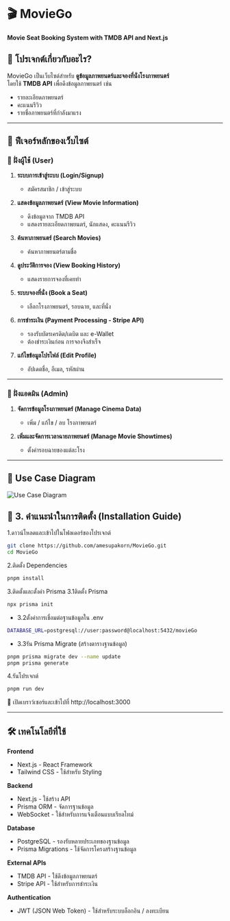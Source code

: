 # 🎬 MovieGo  
**Movie Seat Booking System with TMDB API and Next.js**

## 📖 โปรเจกต์เกี่ยวกับอะไร?  
MovieGo เป็นเว็บไซต์สำหรับ **ดูข้อมูลภาพยนตร์และจองที่นั่งโรงภาพยนตร์**  
โดยใช้ **TMDB API** เพื่อดึงข้อมูลภาพยนตร์ เช่น  
- รายละเอียดภาพยนตร์  
- คะแนนรีวิว  
- รายชื่อภาพยนตร์ที่กำลังมาแรง  

---

## 🚀 **ฟีเจอร์หลักของเว็บไซต์**  

### **🔹 ฝั่งผู้ใช้ (User)**
1. **ระบบการเข้าสู่ระบบ (Login/Signup)**  
   - สมัครสมาชิก / เข้าสู่ระบบ  

2. **แสดงข้อมูลภาพยนตร์ (View Movie Information)**  
   - ดึงข้อมูลจาก TMDB API  
   - แสดงรายละเอียดภาพยนตร์, นักแสดง, คะแนนรีวิว  

3. **ค้นหาภาพยนตร์ (Search Movies)**  
   - ค้นหาภาพยนตร์ตามชื่อ  

4. **ดูประวัติการจอง (View Booking History)**  
   - แสดงรายการจองที่เคยทำ  

5. **ระบบจองที่นั่ง (Book a Seat)**  
   - เลือกโรงภาพยนตร์, รอบฉาย, และที่นั่ง  

6. **การชำระเงิน (Payment Processing - Stripe API)**  
   - รองรับบัตรเครดิต/เดบิต และ e-Wallet  
   - ต้องชำระเงินก่อน การจองจึงสำเร็จ  

7. **แก้ไขข้อมูลโปรไฟล์ (Edit Profile)**  
   - อัปเดตชื่อ, อีเมล, รหัสผ่าน  

---

### **🔹 ฝั่งแอดมิน (Admin)**
1. **จัดการข้อมูลโรงภาพยนตร์ (Manage Cinema Data)**  
   - เพิ่ม / แก้ไข / ลบ โรงภาพยนตร์  

2. **เพิ่มและจัดการเวลาฉายภาพยนตร์ (Manage Movie Showtimes)**  
   - ตั้งค่ารอบฉายของแต่ละโรง  

---

## 📌 **Use Case Diagram**  
![Use Case Diagram](./public/images/use_case_diagram.png)

## 🔧 3. คำแนะนำในการติดตั้ง (Installation Guide)

1.ดาวน์โหลดและเข้าไปในโฟลเดอร์ของโปรเจกต์  
```bash
git clone https://github.com/amesupakorn/MovieGo.git
cd MovieGo
```
2.ติดตั้ง Dependencies
```bash
pnpm install
```
3.ติดตั้งและตั้งค่า Prisma
  3.1ติดตั้ง Prisma
  ```bash
  npx prisma init
  ```
   - 3.2ตั้งค่าการเชื่อมต่อฐานข้อมูลใน .env
  ```bash
  DATABASE_URL=postgresql://user:password@localhost:5432/movieGo
  ```
   - 3.3รัน Prisma Migrate (สร้างตารางฐานข้อมูล)
  ```bash
  pnpm prisma migrate dev --name update
  pnpm prisma generate
  ```
4.รันโปรเจกต์
```bash
pnpm run dev
```
📌 เปิดเบราว์เซอร์และเข้าไปที่ http://localhost:3000

---

## 🛠 เทคโนโลยีที่ใช้  

**Frontend** 
- Next.js - React Framework  
- Tailwind CSS - ใช้สำหรับ Styling  

**Backend**  
- Next.js - ใช้สร้าง API  
- Prisma ORM - จัดการฐานข้อมูล
- WebSocket - ใช้สำหรับการแจ้งเตือนแบบเรียลไทม์

**Database**  
- PostgreSQL - รองรับหลายประเภทของฐานข้อมูล  
- Prisma Migrations - ใช้จัดการโครงสร้างฐานข้อมูล  

**External APIs**  
- TMDB API - ใช้ดึงข้อมูลภาพยนตร์  
- Stripe API - ใช้สำหรับการชำระเงิน  

**Authentication**  
- JWT (JSON Web Token) - ใช้สำหรับระบบล็อกอิน / ลงทะเบียน 

